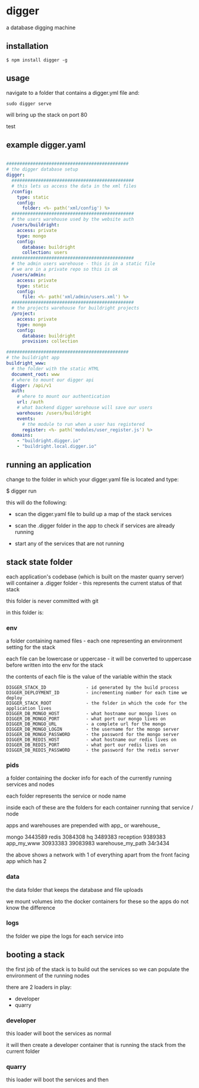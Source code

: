 # digger

a database digging machine

## installation

	$ npm install digger -g

## usage

navigate to a folder that contains a digger.yml file and:

	sudo digger serve

will bring up the stack on port 80

test

## example digger.yaml

```yaml

##############################################
# the digger database setup
digger:
  ##############################################
  # this lets us access the data in the xml files
  /config:
    type: static
    config:
      folder: <%- path('xml/config') %>
  ##############################################
  # the users warehouse used by the website auth
  /users/buildright:
    access: private
    type: mongo
    config:
      database: buildright
      collection: users
  ##############################################
  # the admin users warehouse - this is in a static file
  # we are in a private repo so this is ok
  /users/admin:
    access: private
    type: static
    config:
      file: <%- path('xml/admin/users.xml') %>
  ##############################################
  # the projects warehouse for buildright projects
  /project:
    access: private
    type: mongo
    config:
      database: buildright
      provision: collection

##############################################
# the buildright app
buildright_www:
  # the folder with the static HTML
  document_root: www
  # where to mount our digger api
  digger: /api/v1
  auth:
    # where to mount our authentication
    url: /auth
    # what backend digger warehouse will save our users
    warehouse: /users/buildright
    events:
      # the module to run when a user has registered
      register: <%- path('modules/user_register.js') %>
  domains:
    - "buildright.digger.io"
    - "buildright.local.digger.io"

```


## running an application

change to the folder in which your digger.yaml file is located and type:

  $ digger run

this will do the following:

 * scan the digger.yaml file to build up a map of the stack services

 * scan the .digger folder in the app to check if services are already running

 * start any of the services that are not running

## stack state folder

each application's codebase (which is built on the master quarry server)
will container a .digger folder - this represents the current status of that stack

this folder is never committed with git

in this folder is:

### env
a folder containing named files - each one representing an environment setting for the stack

each file can be lowercase or uppercase - it will be converted to uppercase before written into the env for the stack

the contents of each file is the value of the variable within the stack

    DIGGER_STACK_ID               - id generated by the build process
    DIGGER_DEPLOYMENT_ID          - incrementing number for each time we deploy
    DIGGER_STACK_ROOT             - the folder in which the code for the application lives
    DIGGER_DB_MONGO_HOST          - what hostname our mongo lives on
    DIGGER_DB_MONGO_PORT          - what port our mongo lives on
    DIGGER_DB_MONGO_URL           - a complete url for the mongo
    DIGGER_DB_MONGO_LOGIN         - the username for the mongo server
    DIGGER_DB_MONGO_PASSWORD      - the password for the mongo server
    DIGGER_DB_REDIS_HOST          - what hostname our redis lives on
    DIGGER_DB_REDIS_PORT          - what port our redis lives on
    DIGGER_DB_REDIS_PASSWORD      - the password for the redis server

### pids
a folder containing the docker info for each of the currently running services and nodes

each folder represents the service or node name

inside each of these are the folders for each container running that service / node

apps and warehouses are prepended with app_ or warehouse_

  mongo
    3443589
  redis
    3084308
  hq
    3489383
  reception
    9389383
  app_my_www
    30933383
    39083983
  warehouse_my_path
    34r3434

the above shows a network with 1 of everything apart from the front facing app which has 2

### data

the data folder that keeps the database and file uploads

we mount volumes into the docker containers for these so the apps do not know the difference


### logs

the folder we pipe the logs for each service into

## booting a stack

the first job of the stack is to build out the services so we can populate the environment of
the running nodes

there are 2 loaders in play:

 * developer
 * quarry

### developer
this loader will boot the services as normal

it will then create a developer container that is running the stack from the current folder

### quarry
this loader will boot the services and then

